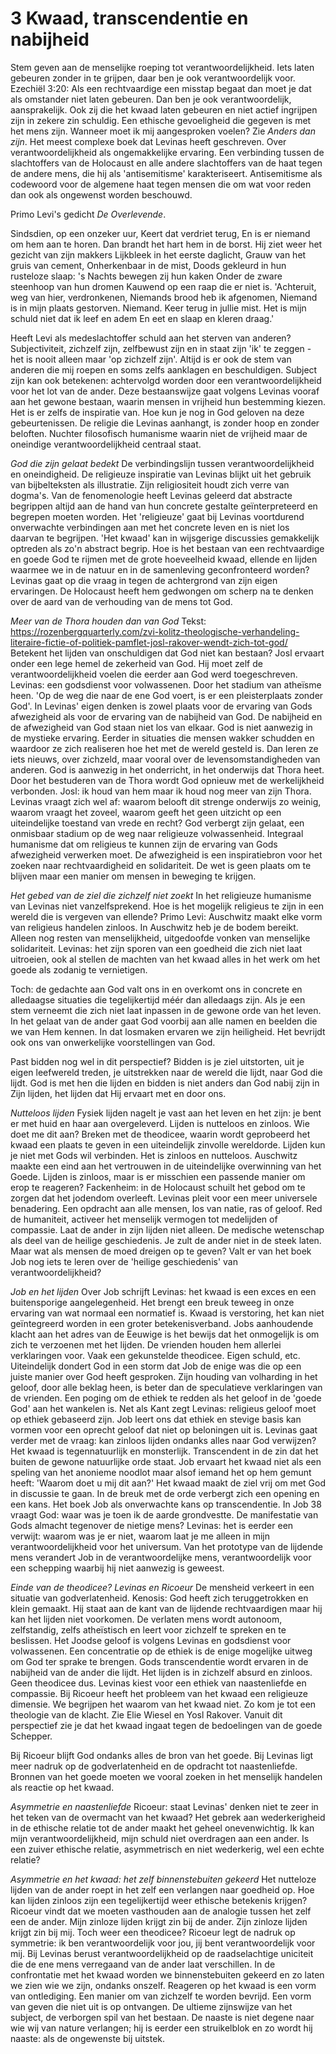 # 3 Kwaad, transcendentie en nabijheid
Stem geven aan de menselijke roeping tot verantwoordelijkheid. Iets laten gebeuren zonder in te grijpen, daar ben je ook verantwoordelijk voor. Ezechiël 3:20: Als een rechtvaardige een misstap begaat dan moet je dat als omstander niet laten gebeuren. Dan ben je ook verantwoordelijk, aansprakelijk. Ook zij die het kwaad laten gebeuren en niet actief ingrijpen zijn in zekere zin schuldig. Een ethische gevoeligheid die gegeven is met het mens zijn. Wanneer moet ik mij aangesproken voelen? Zie *Anders dan zijn*. Het meest complexe boek dat Levinas heeft geschreven. Over verantwoordelijkheid als ongemakkelijke ervaring. Een verbinding tussen de slachtoffers van de Holocaust en alle andere slachtoffers van de haat tegen de andere mens, die hij als 'antisemitisme' karakteriseert. Antisemitisme als codewoord voor de algemene haat tegen mensen die om wat voor reden dan ook als ongewenst worden beschouwd.

Primo Levi's gedicht *De Overlevende*. 

Sindsdien, op een onzeker uur,
Keert dat verdriet terug,
En is er niemand om hem aan te horen.
Dan brandt het hart hem in de borst.
Hij ziet weer het gezicht van zijn makkers
Lijkbleek in het eerste daglicht,
Grauw van het gruis van cement,
Onherkenbaar in de mist,
Doods gekleurd in hun rusteloze slaap:
's Nachts bewegen zij hun kaken 
Onder de zware steenhoop van hun dromen 
Kauwend op een raap die er niet is.
'Achteruit, weg van hier, verdronkenen,
Niemands brood heb ik afgenomen,
Niemand is in mijn plaats gestorven. Niemand.
Keer terug in jullie mist.
Het is mijn schuld niet dat ik leef en adem 
En eet en slaap en kleren draag.'

Heeft Levi als medeslachtoffer schuld aan het sterven van anderen? Subjectiviteit, zichzelf zijn, zelfbewust zijn en in staat zijn 'ik' te zeggen - het is nooit alleen maar 'op zichzelf zijn'. Altijd is er ook de stem van anderen die mij roepen en soms zelfs aanklagen en beschuldigen. Subject zijn kan ook betekenen: achtervolgd worden door een verantwoordelijkheid voor het lot van de ander. Deze bestaanswijze gaat volgens Levinas vooraf aan het gewone bestaan, waarin mensen in vrijheid hun bestemming kiezen. Het is er zelfs de inspiratie van. Hoe kun je nog in God geloven na deze gebeurtenissen. De religie die Levinas aanhangt, is zonder hoop en zonder beloften. Nuchter filosofisch humanisme waarin niet de vrijheid maar de oneindige verantwoordelijkheid centraal staat. 

*God die zijn gelaat bedekt*
De verbindingslijn tussen verantwoordelijkheid en oneindigheid. De religieuze inspiratie van Levinas blijkt uit het gebruik van bijbelteksten als illustratie. Zijn religiositeit houdt zich verre van dogma's. Van de fenomenologie heeft Levinas geleerd dat abstracte begrippen altijd aan de hand van hun concrete gestalte geïnterpreteerd en begrepen moeten worden. Het 'religieuze' gaat bij Levinas voortdurend onverwachte verbindingen aan met het concrete leven en is niet los daarvan te begrijpen. 'Het kwaad' kan in wijsgerige discussies gemakkelijk optreden als zo'n abstract begrip. Hoe is het bestaan van een rechtvaardige en goede God te rijmen met de grote hoeveelheid kwaad, ellende en lijden waarmee we in de natuur en in de samenleving geconfronteerd worden? Levinas gaat op die vraag in tegen de achtergrond van zijn eigen ervaringen. De Holocaust heeft hem gedwongen om scherp na te denken over de aard van de verhouding van de mens tot God.

*Meer van de Thora houden dan van God*
Tekst: 
https://rozenbergquarterly.com/zvi-kolitz-theologische-verhandeling-literaire-fictie-of-politiek-pamflet-josl-rakover-wendt-zich-tot-god/
Betekent het lijden van onschuldigen dat God niet kan bestaan? Josl ervaart onder een lege hemel de zekerheid van God. Hij moet zelf de verantwoordelijkheid voelen die eerder aan God werd toegeschreven. Levinas: een godsdienst voor volwassenen. Door het stadium van atheïsme heen. 'Op de weg die naar de ene God voert, is er een pleisterplaats zonder God'. In Levinas' eigen denken is zowel plaats voor de ervaring van Gods afwezigheid als voor de ervaring van de nabijheid van God. De nabijheid en de afwezigheid van God staan niet los van elkaar. God is niet aanwezig in de mystieke ervaring. Eerder in situaties die mensen wakker schudden en waardoor ze zich realiseren hoe het met de wereld gesteld is. Dan leren ze iets nieuws, over zichzeld, maar vooral over de levensomstandigheden van anderen. God is aanwezig in het onderricht, in het onderwijs dat Thora heet. Door het bestuderen van de Thora wordt God opnieuw met de werkelijkheid verbonden. Josl: ik houd van hem maar ik houd nog meer van zijn Thora. Levinas vraagt zich wel af: waarom belooft dit strenge onderwijs zo weinig, waarom vraagt het zoveel, waarom geeft het geen uitzicht op een uiteindelijke toestand van vrede en recht? God verbergt zijn gelaat, een onmisbaar stadium op de weg naar religieuze volwassenheid. Integraal humanisme dat om religieus te kunnen zijn de ervaring van Gods afwezigheid verwerken moet. De afwezigheid is een inspiratiebron voor het zoeken naar rechtvaardigheid en solidariteit. De wet is geen plaats om te blijven maar een manier om mensen in beweging te krijgen. 

*Het gebed van de ziel die zichzelf niet zoekt*
In het religieuze humanisme van Levinas niet vanzelfsprekend. Hoe is het mogelijk religieus te zijn in een wereld die is vergeven van ellende? Primo Levi: Auschwitz maakt elke vorm van religieus handelen zinloos. In Auschwitz heb je de bodem bereikt. Alleen nog resten van menselijkheid, uitgedoofde vonken van menselijke solidariteit. Levinas: het zijn sporen van een goedheid die zich niet laat uitroeien, ook al stellen de machten van het kwaad alles in het werk om het goede als zodanig te vernietigen. 

Toch: de gedachte aan God valt ons in en overkomt ons in concrete en alledaagse situaties die tegelijkertijd méér dan alledaags zijn. Als je een stem verneemt die zich niet laat inpassen in de gewone orde van het leven. In het gelaat van de ander gaat God voorbij aan alle namen en beelden die we van Hem kennen. In dat losmaken ervaren we zijn heiligheid. Het bevrijdt ook ons van onwerkelijke voorstellingen van God.

Past bidden nog wel in dit perspectief? Bidden is je ziel uitstorten, uit je eigen leefwereld treden, je uitstrekken naar de wereld die lijdt, naar God die lijdt. God is met hen die lijden en bidden is niet anders dan God nabij zijn in Zijn lijden, het lijden dat Hij ervaart met en door ons.

*Nutteloos lijden*
Fysiek lijden nagelt je vast aan het leven en het zijn: je bent er met huid en haar aan overgeleverd. Lijden is nutteloos en zinloos. Wie doet me dit aan? Breken met de theodicee, waarin wordt geprobeerd het kwaad een plaats te geven in een uiteindelijk zinvolle wereldorde. Lijden kun je niet met Gods wil verbinden. Het is zinloos en nutteloos. Auschwitz maakte een eind aan het vertrouwen in de uiteindelijke overwinning van het Goede. 
Lijden is zinloos, maar is er misschien een passende manier om erop te reageren? Fackenheim: in de Holocaust schuilt het gebod om te zorgen dat het jodendom overleeft. Levinas pleit voor een meer universele benadering. Een opdracht aan alle mensen, los van natie, ras of geloof. Red de humaniteit, activeer het menselijk vermogen tot medelijden of compassie. Laat de ander in zijn lijden niet alleen. De medische wetenschap als deel van de heilige geschiedenis. Je zult de ander niet in de steek laten. Maar wat als mensen de moed dreigen op te geven? Valt er van het boek Job nog iets te leren over de 'heilige geschiedenis' van verantwoordelijkheid? 

*Job en het lijden*
Over Job schrijft Levinas: het kwaad is een exces en een buitensporige aangelegenheid. Het brengt een breuk teweeg in onze ervaring van wat normaal een normatief is. Kwaad is verstoring, het kan niet geïntegreerd worden in een groter betekenisverband. Jobs aanhoudende klacht aan het adres van de Eeuwige is het bewijs dat het onmogelijk is om zich te verzoenen met het lijden. De vrienden houden hem allerlei verklaringen voor. Vaak een gekunstelde theodicee. Eigen schuld, etc. Uiteindelijk dondert God in een storm dat Job de enige was die op een juiste manier over God heeft gesproken. Zijn houding van volharding in het geloof, door alle beklag heen, is beter dan de speculatieve verklaringen van de vrienden. Een poging om de ethiek te redden als het geloof in de 'goede God' aan het wankelen is. Net als Kant zegt Levinas: religieus geloof moet op ethiek gebaseerd zijn. Job leert ons dat ethiek en stevige basis kan vormen voor een oprecht geloof dat niet op beloningen uit is. Levinas gaat verder met de vraag: kan zinloos lijden ondanks alles naar God verwijzen? 
Het kwaad is tegennatuurlijk en monsterlijk. Transcendent in de zin dat het buiten de gewone natuurlijke orde staat. Job ervaart het kwaad niet als een speling van het anonieme noodlot maar alsof iemand het op hem gemunt heeft: 'Waarom doet u mij dit aan?' Het kwaad maakt de ziel vrij om met God in discussie te gaan. In de breuk met de orde verbergt zich een opening en een kans. Het boek Job als onverwachte kans op transcendentie. In Job 38 vraagt God: waar was je toen ik de aarde grondvestte. De manifestatie van Gods almacht tegenover de nietige mens? Levinas: het is eerder een verwijt: waarom was je er niet, waarom laat je me alleen in mijn verantwoordelijkheid voor het universum. Van het prototype van de lijdende mens verandert Job in de verantwoordelijke mens, verantwoordelijk voor een schepping waarbij hij niet aanwezig is geweest. 

*Einde van de theodicee? Levinas en Ricoeur*
De mensheid verkeert in een situatie van godverlatenheid. Kenosis: God heeft zich teruggetrokken en klein gemaakt. Hij staat aan de kant van de lijdende rechtvaardigen maar hij kan het lijden niet voorkomen. De verlaten mens wordt autonoom, zelfstandig, zelfs atheïstisch en leert voor zichzelf te spreken en te beslissen. Het Joodse geloof is volgens Levinas en godsdienst voor volwassenen. Een concentratie op de ethiek is de enige mogelijke uitweg om God ter sprake te brengen. Gods transcendentie wordt ervaren in de nabijheid van de ander die lijdt. Het lijden is in zichzelf absurd en zinloos. Geen theodicee dus. Levinas kiest voor een ethiek van naastenliefde en compassie. 
Bij Ricoeur heeft het probleem van het kwaad een religieuze dimensie. We begrijpen het waarom van het kwaad niet. Zo kom je tot een theologie van de klacht. Zie Elie Wiesel en Yosl Rakover. Vanuit dit perspectief zie je dat het kwaad ingaat tegen de bedoelingen van de goede Schepper. 

Bij Ricoeur blijft God ondanks alles de bron van het goede. Bij Levinas ligt meer nadruk op de godverlatenheid en de opdracht tot naastenliefde. Bronnen van het goede moeten we vooral zoeken in het menselijk handelen als reactie op het kwaad. 

*Asymmetrie en naastenliefde*
Ricoeur: staat Levinas' denken niet te zeer in het teken van de overmacht van het kwaad? Het gebrek aan wederkerigheid in de ethische relatie tot de ander maakt het geheel onevenwichtig. Ik kan mijn verantwoordelijkheid, mijn schuld niet overdragen aan een ander. Is een zuiver ethische relatie, asymmetrisch en niet wederkerig, wel een echte relatie? 

*Asymmetrie en het kwaad: het zelf binnenstebuiten gekeerd*
Het nutteloze lijden van de ander roept in het zelf een verlangen naar goedheid op. Hoe kan lijden zinloos zijn een tegelijkertijd weer ethische betekenis krijgen? Ricoeur vindt dat we moeten vasthouden aan de analogie tussen het zelf een de ander. Mijn zinloze lijden krijgt zin bij de ander. Zijn zinloze lijden krijgt zin bij mij. Toch weer een theodicee? Ricoeur legt de nadruk op symmetrie: ik ben verantwoordelijk voor jou, jij bent verantwoordelijk voor mij. Bij Levinas berust verantwoordelijkheid op de raadselachtige uniciteit die de ene mens verregaand van de ander laat verschillen. In de confrontatie met het kwaad worden we binnenstebuiten gekeerd en zo laten we zien wie we zijn, ondanks onszelf. Reageren op het kwaad is een vorm van ontlediging. Een manier om van zichzelf te worden bevrijd. Een vorm van geven die niet uit is op ontvangen. De ultieme zijnswijze van het subject, de verborgen spil van het bestaan. De naaste is niet degene naar wie wij van nature verlangen; hij is eerder een struikelblok en zo wordt hij naaste: als de ongewenste bij uitstek.